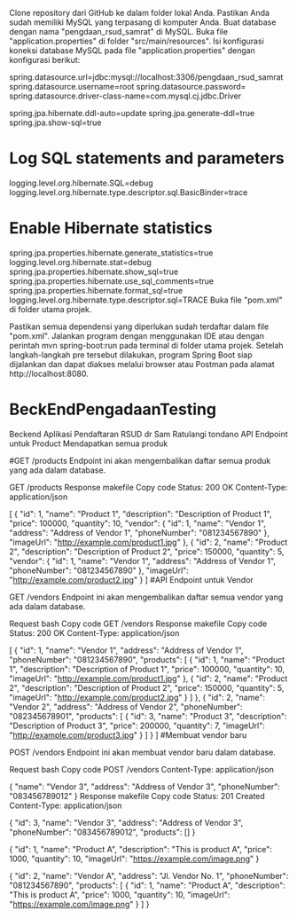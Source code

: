 Clone repository dari GitHub ke dalam folder lokal Anda.
Pastikan Anda sudah memiliki MySQL yang terpasang di komputer Anda.
Buat database dengan nama "pengdaan_rsud_samrat" di MySQL.
Buka file "application.properties" di folder "src/main/resources".
Isi konfigurasi koneksi database MySQL pada file "application.properties" dengan konfigurasi berikut:


spring.datasource.url=jdbc:mysql://localhost:3306/pengdaan_rsud_samrat
spring.datasource.username=root
spring.datasource.password=
spring.datasource.driver-class-name=com.mysql.cj.jdbc.Driver

spring.jpa.hibernate.ddl-auto=update
spring.jpa.generate-ddl=true
spring.jpa.show-sql=true

# Log SQL statements and parameters
logging.level.org.hibernate.SQL=debug
logging.level.org.hibernate.type.descriptor.sql.BasicBinder=trace

# Enable Hibernate statistics
spring.jpa.properties.hibernate.generate_statistics=true
logging.level.org.hibernate.stat=debug
spring.jpa.properties.hibernate.show_sql=true
spring.jpa.properties.hibernate.use_sql_comments=true
spring.jpa.properties.hibernate.format_sql=true
logging.level.org.hibernate.type.descriptor.sql=TRACE
Buka file "pom.xml" di folder utama projek.


Pastikan semua dependensi yang diperlukan sudah terdaftar dalam file "pom.xml".
Jalankan program dengan menggunakan IDE atau dengan perintah mvn spring-boot:run pada terminal di folder utama projek.
Setelah langkah-langkah pre tersebut dilakukan, program Spring Boot siap dijalankan dan dapat diakses melalui browser atau Postman pada alamat http://localhost:8080.



# BeckEndPengadaanTesting
Beckend Aplikasi Pendaftaran RSUD dr Sam Ratulangi tondano
API Endpoint untuk Product Mendapatkan semua produk

#GET /products
Endpoint ini akan mengembalikan daftar semua produk yang ada dalam database.


GET /products
Response
makefile
Copy code
Status: 200 OK
Content-Type: application/json

[
    {
        "id": 1,
        "name": "Product 1",
        "description": "Description of Product 1",
        "price": 100000,
        "quantity": 10,
        "vendor": {
            "id": 1,
            "name": "Vendor 1",
            "address": "Address of Vendor 1",
            "phoneNumber": "081234567890"
        },
        "imageUrl": "http://example.com/product1.jpg"
    },
    {
        "id": 2,
        "name": "Product 2",
        "description": "Description of Product 2",
        "price": 150000,
        "quantity": 5,
        "vendor": {
            "id": 1,
            "name": "Vendor 1",
            "address": "Address of Vendor 1",
            "phoneNumber": "081234567890"
        },
        "imageUrl": "http://example.com/product2.jpg"
    }
]
#API Endpoint untuk Vendor


GET /vendors
Endpoint ini akan mengembalikan daftar semua vendor yang ada dalam database.

Request
bash
Copy code
GET /vendors
Response
makefile
Copy code
Status: 200 OK
Content-Type: application/json

[
    {
        "id": 1,
        "name": "Vendor 1",
        "address": "Address of Vendor 1",
        "phoneNumber": "081234567890",
        "products": [
            {
                "id": 1,
                "name": "Product 1",
                "description": "Description of Product 1",
                "price": 100000,
                "quantity": 10,
                "imageUrl": "http://example.com/product1.jpg"
            },
            {
                "id": 2,
                "name": "Product 2",
                "description": "Description of Product 2",
                "price": 150000,
                "quantity": 5,
                "imageUrl": "http://example.com/product2.jpg"
            }
        ]
    },
    {
        "id": 2,
        "name": "Vendor 2",
        "address": "Address of Vendor 2",
        "phoneNumber": "082345678901",
        "products": [
            {
                "id": 3,
                "name": "Product 3",
                "description": "Description of Product 3",
                "price": 200000,
                "quantity": 7,
                "imageUrl": "http://example.com/product3.jpg"
            }
        ]
    }
]
#Membuat vendor baru

POST /vendors
Endpoint ini akan membuat vendor baru dalam database.

Request
bash
Copy code
POST /vendors
Content-Type: application/json

{
    "name": "Vendor 3",
    "address": "Address of Vendor 3",
    "phoneNumber": "083456789012"
}
Response
makefile
Copy code
Status: 201 Created
Content-Type: application/json

{
    "id": 3,
    "name": "Vendor 3",
    "address": "Address of Vendor 3",
    "phoneNumber": "083456789012",
    "products": []
}



{
    "id": 1,
    "name": "Product A",
    "description": "This is product A",
    "price": 1000,
    "quantity": 10,
    "imageUrl": "https://example.com/image.png"
}


{
    "id": 2,
    "name": "Vendor A",
    "address": "Jl. Vendor No. 1",
    "phoneNumber": "081234567890",
    "products": [
        {
            "id": 1,
            "name": "Product A",
            "description": "This is product A",
            "price": 1000,
            "quantity": 10,
            "imageUrl": "https://example.com/image.png"
        }
    ]
}
